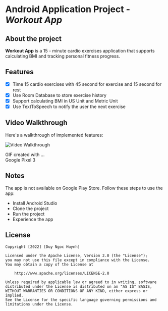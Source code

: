 # Android Application Project - *Workout App*

## About the project

**Workout App** is a 15 - minute cardio exercises application that supports calculating BMI and tracking personal fitness progress.

## Features

- [x] Time 15 cardio exercises with 45 second for exercise and 15 second for rest
- [x] Use Room Database to store exercise history
- [x] Support calculating BMI in US Unit and Metric Unit
- [x] Use TextToSpeech to notify the user the next exercise

## Video Walkthrough

Here's a walkthrough of implemented features:

<img src='walkthrough.gif' title='Video Walkthrough' width='' alt='Video Walkthrough' />

<!-- Replace this with whatever GIF tool you used! -->
GIF created with ...  
Google Pixel 3
<!-- Recommended tools:
[Kap](https://getkap.co/) for macOS
[ScreenToGif](https://www.screentogif.com/) for Windows
[peek](https://github.com/phw/peek) for Linux. -->

## Notes

The app is not available on Google Play Store. Follow these steps to use the app:
- Install Android Studio
- Clone the project
- Run the project 
- Experience the app

## License

    Copyright [2022] [Duy Ngoc Huynh]

    Licensed under the Apache License, Version 2.0 (the "License");
    you may not use this file except in compliance with the License.
    You may obtain a copy of the License at

        http://www.apache.org/licenses/LICENSE-2.0

    Unless required by applicable law or agreed to in writing, software
    distributed under the License is distributed on an "AS IS" BASIS,
    WITHOUT WARRANTIES OR CONDITIONS OF ANY KIND, either express or implied.
    See the License for the specific language governing permissions and
    limitations under the License.
